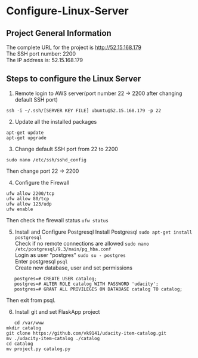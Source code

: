 # Configure-Linux-Server
## Project General Information
The complete URL for the project is <a href="http://52.15.168.179/">http://52.15.168.179</a></br>
The SSH port number: 2200</br>
The IP address is: 52.15.168.179 </br>

## Steps to configure the Linux Server
1. Remote login to AWS server(port number 22 -> 2200 after changing default SSH port)
```
ssh -i ~/.ssh/[SERVER KEY FILE] ubuntu@52.15.168.179 -p 22
```
2. Update all the installed packages 
```
apt-get update
apt-get upgrade
```
3. Change default SSH port from 22 to 2200
```
sudo nano /etc/ssh/sshd_config
```
Then change port 22 -> 2200

4. Configure the Firewall
```
ufw allow 2200/tcp
ufw allow 80/tcp
ufw allow 123/udp
ufw enable
```
Then check the firewall status ```ufw status```

5. Install and Configure Postgresql
Install Postgresql ```sudo apt-get install postgresql```</br>
Check if no remote connections are allowed ```sudo nano /etc/postgresql/9.3/main/pg_hba.conf```</br>
Login as user "postgres" ```sudo su - postgres```</br>
Enter postgresql ```psql```</br>
Create new database, user and set permissions 
```postgres=# CREATE DATABASE catalog;
   postgres=# CREATE USER catalog;
   postgres=# ALTER ROLE catalog WITH PASSWORD 'udacity';
   postgres=# GRANT ALL PRIVILEGES ON DATABASE catalog TO catalog;
```
Then exit from psql.

6. Install git and set FlaskApp project
```apt-get install git
   cd /var/www
mkdir catalog
git clone https://github.com/vk9141/udacity-item-catalog.git
mv ./udacity-item-catalog ./catalog
cd catalog
mv project.py catalog.py
```
